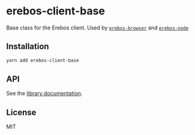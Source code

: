 # erebos-client-base

Base class for the Erebos client. Used by [`erebos-browser`](../erebos-browser) and [`erebos-node`](../erebos-node)

## Installation

```sh
yarn add erebos-client-base
```

## API

See the [library documentation](../../docs/client.md).

## License

MIT
